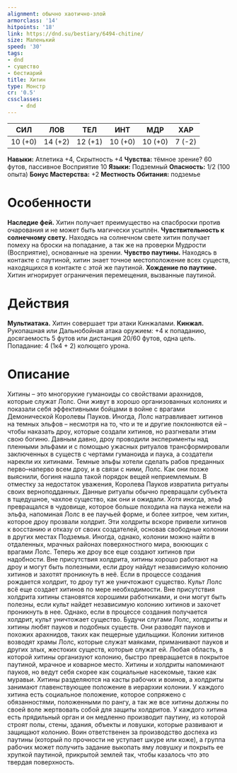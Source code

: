```yaml
---
alignment: обычно хаотично-злой
armorclass: '14'
hitpoints: '18'
link: https://dnd.su/bestiary/6494-chitine/
size: Маленький
speed: '30'
tags:
- dnd
- существо
- бестиарий
title: Хитин
type: Монстр
cr: '0.5'
cssclasses:
    - dnd
---
```



| СИЛ | ЛОВ | ТЕЛ | ИНТ | МДР | ХАР |
|---|---|---|---|---|---|
| 10 (+0) | 14 (+2) | 12 (+1) | 10 (+0) | 10 (+0) | 7 (-2) |
**Навыки:** Атлетика +4, Скрытность +4
**Чувства:** тёмное зрение? 60 футов, пассивное Восприятие 10
**Языки:** Подземный
**Опасность:** 1/2 (100 опыта)
**Бонус Мастерства:** +2
**Местность Обитания:** подземье


# Особенности
**Наследие фей.** Хитин получает преимущество на спасброски против очарования и не может быть магически усыплён.
**Чувствительность к солнечному свету.** Находясь на солнечном свете хитин получает помеху на броски на попадание, а так же на проверки Мудрости (Восприятие), основанные на зрении.
**Чувство паутины.** Находясь в контакте с паутиной, хитин знает точное местоположение всех существ, находящихся в контакте с этой же паутиной.
**Хождение по паутине.** Хитин игнорирует ограничения перемещения, вызванные паутиной.


# Действия
**Мультиатака.** Хитин совершает три атаки Кинжалами.
**Кинжал.** Рукопашная или Дальнобойная атака оружием: +4 к попаданию, досягаемость 5 футов или дистанция 20/60 футов, одна цель. Попадание: 4 (1к4 + 2) колющего урона.


# Описание
Хитины – это многорукие гуманоиды со свойствами арахнидов, которые служат Лолс. Они живут в хорошо организованных колониях и показали себя эффективными бойцами в войне с врагами Демонической Королевы Пауков. Иногда, Лолс натравливает хитинов на темных эльфов – несмотря на то, что и те и другие поклоняются ей – чтобы наказать дроу, которые создали хитинов, но разгневали этим свою богиню. Давным давно, дроу проводили эксперименты над пленными эльфами и с помощью ужасных ритуалов трансформировали заключенных в существ с чертами гуманоида и паука, а создатели нарекли их хитинами. Темные эльфы хотели сделать рабов преданных перво–наперво всем дроу, и в связи с ними, Лолс. Как они позже выяснили, богиня нашла такой порядок вещей неприемлемым. В отместку за недостаток уважения, Королева Пауков извратила ритуалы своих верноподданных. Данные ритуалы обычно превращали субъекта в тщедушное, чахлое существо, как они и ожидали. Хотя иногда, эльф превращался в чудовище, которое больше походила на паука нежели на эльфа, напоминая Лолс в ее паучьей форме, и более хитрое, чем хитин, которое дроу прозвали холдрит. Эти холдриты вскоре привели хитинов к восстанию и отказу от своих создателей, основав свободные колонии в других местах Подземья. Иногда, однако, колонии можно найти в отдаленных, мрачных районах поверхностного мира, воюющих с врагами Лолс. Теперь же дроу все еще создают хитинов при надобности. Вне присутствия холдрита, хитины хорошо работают на дроу и могут быть полезными, если дроу найдут независимую колонию хитинов и захотят проникнуть в неё. Если в процессе создания рождается холдрит, то дроу тут же уничтожают существо. Культ Лолс всё еще создает хитинов по мере необходимости. Вне присутствия холдрита хитины становятся хорошими работниками, и они могут быть полезны, если культ найдет независимую колонию хитинов и захочет проникнуть в нее. Однако, если в процессе создания получается холдрит, культ уничтожает существо. Будучи слугами Лолс, холдриты и хитины любят пауков и подобных существ. Они разводят пауков и похожих арахнидов, таких как пещерные удильщики. Колонии хитинов возводят храмы Лолс, которые служат маяками, приманивают пауков и других злых, жестоких существ, которые служат ей. Любая область, в которой хитины организуют колонию, быстро превращается в покрытое паутиной, мрачное и коварное место. Хитины и холдриты напоминают пауков, но ведут себя скорее как социальные насекомые, такие как муравьи. Хитины разделяются на касты рабочих и воинов, а холдриты занимают главенствующее положение в иерархии колонии. У каждого хитина есть социальное положение, которое сопряжено с обязанностями, положенными по рангу, а так же все хитины должны по своей воле жертвовать собой для защиты холдритов. У каждого хитина есть прядильный орган и он медленно производит паутину, из которой строят полы, стены, здания, объекты и ловушки, которые развивают и защищают колонию. Воин ответственен за производство доспеха из паутины (который по прочности не уступает шкуре или коже), а группа рабочих может получить задание выкопать яму ловушку и покрыть ее хрупкой паутиной, прикрытой землей так, чтобы казалось что это твердая поверхность.